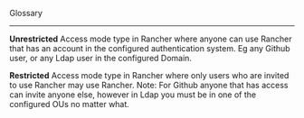 Glossary

--------

<a name="unrestricted"></a>**Unrestricted** Access mode type in Rancher where anyone can use Rancher that has an account in the configured authentication system. Eg any Github user, or any Ldap user in the configured Domain.

<a name="restricted"></a>**Restricted** Access mode type in Rancher where only users who are invited to use Rancher may use Rancher. Note: For Github anyone that has access can invite anyone else, however in Ldap you must be in one of the configured OUs no matter what.